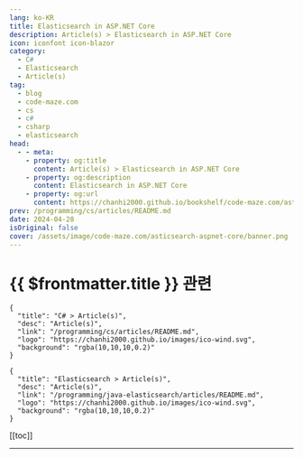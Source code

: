 ```yaml
---
lang: ko-KR
title: Elasticsearch in ASP.NET Core
description: Article(s) > Elasticsearch in ASP.NET Core
icon: iconfont icon-blazor
category: 
  - C#
  - Elasticsearch
  - Article(s)
tag: 
  - blog
  - code-maze.com
  - cs
  - c#
  - csharp
  - elasticsearch
head:  
  - - meta:
    - property: og:title
      content: Article(s) > Elasticsearch in ASP.NET Core
    - property: og:description
      content: Elasticsearch in ASP.NET Core
    - property: og:url
      content: https://chanhi2000.github.io/bookshelf/code-maze.com/asticsearch-aspnet-core.html
prev: /programming/cs/articles/README.md
date: 2024-04-28
isOriginal: false
cover: /assets/image/code-maze.com/asticsearch-aspnet-core/banner.png
---
```


# {{ $frontmatter.title }} 관련

```component VPCard
{
  "title": "C# > Article(s)",
  "desc": "Article(s)",
  "link": "/programming/cs/articles/README.md",
  "logo": "https://chanhi2000.github.io/images/ico-wind.svg",
  "background": "rgba(10,10,10,0.2)"
}
```

```component VPCard
{
  "title": "Elasticsearch > Article(s)",
  "desc": "Article(s)",
  "link": "/programming/java-elasticsearch/articles/README.md",
  "logo": "https://chanhi2000.github.io/images/ico-wind.svg",
  "background": "rgba(10,10,10,0.2)"
}
```

[[toc]]

---

<SiteInfo
  name="Elasticsearch in ASP.NET Core"
  desc="How to use Elasticsearch in ASP.NET Core, including using queries and aggregations to build a search system."
  url="https://code-maze.com/asticsearch-aspnet-core/"
  logo="/assets/image/code-maze.com/favicon.png"
  preview="/assets/image/code-maze.com/asticsearch-aspnet-core/banner.png"/>

<!-- TODO: 작성 -->
